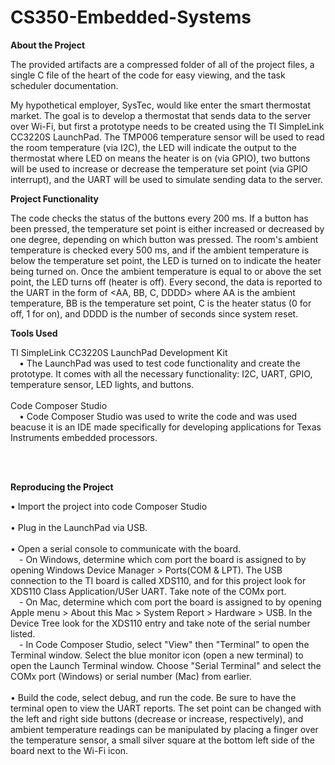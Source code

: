 # CS350-Embedded-Systems
<b> About the Project </b>

The provided artifacts are a compressed folder of all of the project files, a single C file of the heart of the code for easy viewing, and the task scheduler documentation.

My hypothetical employer, SysTec, would like enter the smart thermostat market. The goal is to develop a thermostat that sends data to the server over Wi-Fi, but first a prototype needs to be created using the TI SimpleLink CC3220S LaunchPad. The TMP006 temperature sensor will be used to read the room temperature (via I2C), the LED will indicate the output to the thermostat where LED on means the heater is on (via GPIO), two buttons will be used to increase or decrease the temperature set point (via GPIO interrupt), and the UART will be used to simulate sending data to the server.

<b> Project Functionality </b>

The code checks the status of the buttons every 200 ms. If a button has been pressed, the temperature set point is either increased or decreased by one degree, depending on which button was pressed. The room's ambient temperature is checked every 500 ms, and if the ambient temperature is below the temperature set point, the LED is turned on to indicate the heater being turned on. Once the ambient temperature is equal to or above the set point, the LED turns off (heater is off). Every second, the data is reported to the UART in the form of <AA, BB, C, DDDD> where AA is the ambient temperature, BB is the temperature set point, C is the heater status (0 for off, 1 for on), and DDDD is the number of seconds since system reset.

<b> Tools Used </b>

TI SimpleLink CC3220S LaunchPad Development Kit
<br>
&emsp;•	The LaunchPad was used to test code functionality and create the prototype. It comes with all the necessary functionality: I2C, UART, GPIO, temperature sensor, LED lights, and buttons.
<br>
<br>
Code Composer Studio
<br>
&emsp;•	Code Composer Studio was used to write the code and was used beacuse it is an IDE made specifically for developing applications for Texas Instruments embedded processors.

<br>
<br>

<b> Reproducing the Project </b>

•	Import the project into code Composer Studio
<br>
<br>
•	Plug in the LaunchPad via USB.
<br>
<br>
•	Open a serial console to communicate with the board.
<br>
&emsp;- On Windows, determine which com port the board is assigned to by opening Windows Device Manager > Ports(COM & LPT). The USB connection to the TI board is called XDS110, and for this project look for XDS110 Class Application/USer UART. Take note of the COMx port. 
<br>
&emsp;- On Mac, determine which com port the board is assigned to by opening Apple menu > About this Mac > System Report > Hardware > USB. In the Device Tree look for the XDS110 entry and take note of the serial number listed.
<br>
&emsp;- In Code Composer Studio, select "View" then "Terminal" to open the Terminal window. Select the blue monitor icon (open a new terminal) to open the Launch Terminal window. Choose "Serial Terminal" and select the COMx port (Windows) or serial number (Mac) from earlier.
<br>
<br>
•	Build the code, select debug, and run the code. Be sure to have the terminal open to view the UART reports. The set point can be changed with the left and right side buttons (decrease or increase, respectively), and ambient temperature readings can be manipulated by placing a finger over the temperature sensor, a small silver square at the bottom left side of the board next to the Wi-Fi icon.





